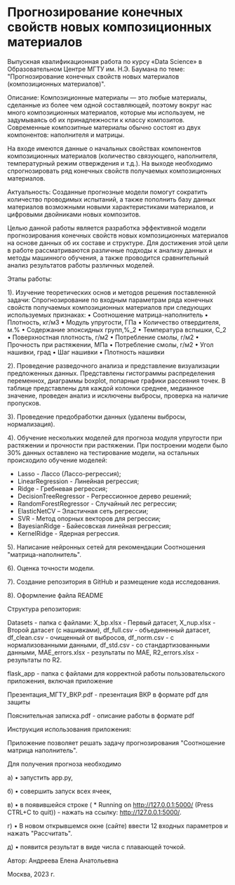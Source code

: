 # Прогнозирование конечных свойств новых композиционных материалов
Выпускная квалификационная работа по курсу «Data Science» в Образовательном Центре МГТУ им. Н.Э. Баумана по теме: "Прогнозирование конечных свойств новых материалов (композиционных материалов)".

Описание: Композиционные материалы — это любые материалы, сделанные из более чем одной составляющей, поэтому вокруг нас много композиционных материалов, которые мы используем, не задумываясь об их принадлежности к классу композитов. Современные композитные материалы обычно состоят из двух компонентов: наполнителя и матрицы.

На входе имеются данные о начальных свойствах компонентов композиционных материалов (количество связующего, наполнителя, температурный режим отверждения и т.д.). На выходе необходимо спрогнозировать ряд конечных свойств получаемых композиционных материалов.

Актуальность: Созданные прогнозные модели помогут сократить количество проводимых испытаний, а также пополнить базу данных материалов возможными новыми характеристиками материалов, и цифровыми двойниками новых композитов.

Целью данной работы является разработка эффективной модели прогнозирования конечных свойств новых композиционных материалов на основе данных об их составе и структуре. Для достижения этой цели в работе рассматриваются различные подходы к анализу данных и методы машинного обучения, а также проводится сравнительный анализ результатов работы различных моделей.

Этапы работы:

1). Изучение теоретических основ и методов решения поставленной задачи: Спрогнозирование по входным параметрам ряда конечных свойств получаемых композиционных материалов при следующих используемых признаках: • Соотношение матрица-наполнитель • Плотность, кг/м3 • Модуль упругости, ГПа • Количество отвердителя, м.% • Содержание эпоксидных групп,%_2 • Температура вспышки, С_2 • Поверхностная плотность, г/м2 • Потребление смолы, г/м2 • Прочность при растяжении, МПа • Потребление смолы, г/м2 • Угол нашивки, град • Шаг нашивки • Плотность нашивки

2). Проведение разведочного анализа и представление визуализации предложенных данных. Представлены гистограммы распределения переменнох, диаграммы boxplot, попарные графики рассеяния точек. В таблице представлены для каждой колонки среднее, медианное значение, проведен анализ и исключены выбросы, проверка на наличие пропусков.

3). Проведение предобработки данных (удалены выбросы, нормализация).

4). Обучение нескольких моделей для прогноза модуля упругости при растяжении и прочности при растяжении. При построении модели было 30% данных оставлено на тестирование модели, на остальных происходило обучение моделей:

-	Lasso - Лассо (Лассо-регрессия);
-	LinearRegression - Линейная регрессия;
-	Ridge - Гребневая регрессия;
-	DecisionTreeRegressor - Регрессионное дерево решений;
-	RandomForestRegressor - Случайный лес регрессии;
-	ElasticNetCV – Эластичная сеть регрессии;
-	SVR - Метод опорных векторов для регрессии;
-	BayesianRidge - Байесовская линейная регрессия;
-	KernelRidge - Ядерная регрессия.

5). Написание нейронных сетей для рекомендации Соотношения "матрица-наполнитель".

6). Оценка точности модели.

7). Создание репозитория в GitHub и размещение кода исследования.

8). Оформление файла README

Структура репозитория:

Datasets - папка с файлами: X_bp.xlsx - Первый датасет, X_nup.xlsx - Второй датасет (с нашивками), df_full.csv - объединенный датасет, df_clean.csv - очищенный от выбросов, df_norm.csv - с нормализованными данными, df_std.csv - со стандартизованными данными, MAE_errors.xlsx - результаты по MAE, R2_errors.xlsx - результаты по R2.

flask_app - папка с файлами для корректной работы пользовательского приложения, включая приложение




Презентация_МГТУ_ВКР.pdf - презентация ВКР в формате pdf для защиты

Пояснительная записка.pdf - описание работы в формате pdf

Инструкция использования приложения:

Приложение позволяет решать задачу прогнозирования "Соотношение матрица наполнитель".

Для получения прогноза необходимо

а) • запустить app.py,

б) • совершить запуск всех ячеек,

в) • в появившейся строке ( * Running on http://127.0.0.1:5000/ (Press CTRL+C to quit)) - нажать на ссылку: http://127.0.0.1:5000/.

г) • В новом открывшемся окне (сайте) ввести 12 входных параметров и нажать "Рассчитать".

д) • появится результат в виде числа с плавающей точкой.

Автор: Андреева Елена Анатольевна

Москва, 2023 г.
